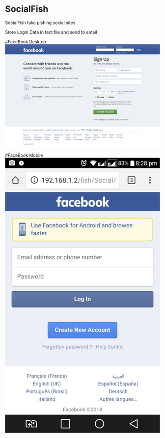 # SocialFish
SocialFish fake pishing social sites

Store Login Data in text file and send to email

#FaceBook Desktop
![alt tag](https://github.com/Elm0D/SocialFish/blob/master/fb_standard/screencapture.png)

#FaceBook Mobile
![alt tag](https://github.com/Elm0D/SocialFish/blob/master/fb_mobile/Screenshot.png)


